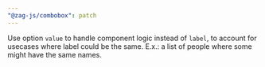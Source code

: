 ```yaml
---
"@zag-js/combobox": patch
---
```


Use option `value` to handle component logic instead of `label`, to account for usecases where label could be the same. E.x.: a list of people where some might have the same names.
